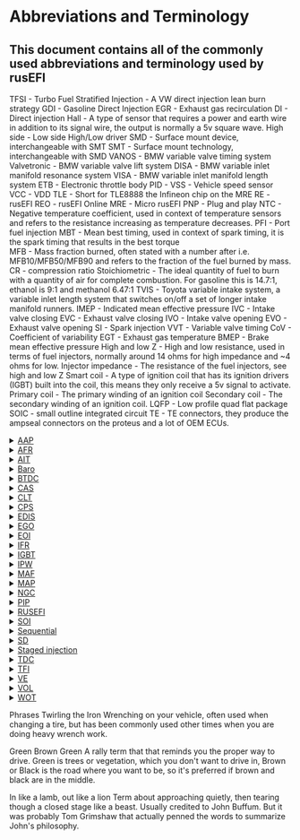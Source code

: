 # Abbreviations and Terminology 

## This document contains all of the commonly used abbreviations and terminology used by rusEFI

TFSI - Turbo Fuel Stratified Injection - A VW direct injection lean burn strategy 
GDI - Gasoline Direct Injection 
EGR - Exhaust gas recirculation 
DI - Direct injection 
Hall - A type of sensor that requires a power and earth wire in addition to its signal wire, the output is normally a 5v square wave. 
High side - 
Low side
High/Low driver
SMD - Surface mount device, interchangeable with SMT 
SMT - Surface mount technology, interchangeable with SMD
VANOS - BMW variable valve timing system 
Valvetronic - BMW variable valve lift system 
DISA - BMW variable inlet manifold resonance system 
VISA - BMW variable inlet manifold length system 
ETB - Electronic throttle body 
PID - 
VSS - Vehicle speed sensor 
VCC - 
VDD
TLE - Short for TLE8888 the Infineon chip on the MRE
RE - rusEFI 
REO - rusEFI Online 
MRE - Micro rusEFI
PNP - Plug and play
NTC - Negative temperature coefficient, used in context of temperature sensors and refers to the resistance increasing as temperature decreases. 
PFI - Port fuel injection 
MBT - Mean best timing, used in context of spark timing, it is the spark timing that results in the best torque  
MFB - Mass fraction burned, often stated with a number after i.e. MFB10/MFB50/MFB90 and refers to the fraction of the fuel burned by mass. 
CR - compression ratio 
Stoichiometric - The ideal quantity of fuel to burn with a quantity of air for complete combustion. For gasoline this is 14.7:1, ethanol is 9:1 and methanol 6.47:1
TVIS - Toyota variable intake system, a variable inlet length system that switches on/off a set of longer intake manifold runners.
IMEP - Indicated mean effective pressure 
IVC - Intake valve closing 
EVC - Exhaust valve closing 
IVO - Intake valve opening 
EVO - Exhaust valve opening 
SI - Spark injection 
VVT - Variable valve timing 
CoV - Coefficient of variability 
EGT - Exhaust gas temperature 
BMEP - Brake mean effective pressure 
High and low Z - High and low resistance, used in terms of fuel injectors, normally around 14 ohms for high impedance and ~4 ohms for low. 
Injector impedance - The resistance of the fuel injectors, see high and low Z 
Smart coil - A type of ignition coil that has its ignition drivers (IGBT) built into the coil, this means they only receive a 5v signal to activate. 
Primary coil - The primary winding of an ignition coil 
Secondary coil - The secondary winding of an ignition coil.
LQFP - Low profile quad flat package 
SOIC - small outline integrated circuit 
TE - TE connectors, they produce the ampseal connectors on the proteus and a lot of OEM ECUs. 







<details><summary><u>AAP</u></summary>

Absolute Atmosphere Pressure
</details>

<details><summary><u>AFR</u></summary>

Air Fuel Ratio - See also Lambda, Stoichiometric 
AFR is the ratio of air to fuel, often expressed as "14.7:1" 
</details>

<details><summary><u>AIT</u></summary>

Air Intake Temperature
</details>

<details><summary><u>Baro</u></summary>

Shorthand for Barometric pressure
</details>

<details><summary><u>BTDC</u></summary>

Before TDC, Before Top Dead Center - See also ATDC 
</details>

<details><summary><u>CAS</u></summary>
 
Crank Angle Sensor Also See [CPS](http://en.wikipedia.org/wiki/Crankshaft_position_sensor)
</details>

<details><summary><u>CLT</u></summary>

Coolant Temperature
</details>

<details><summary><u>CPS</u></summary>

Crankshaft Position Sensor
</details>

<details><summary><u>EDIS</u></summary>

Electronic Distributorless Ignition System - An older Ford ignition system that combined a set of ignition IGBTs and some electronics to assist the ECU. Obsolete on modern ECUs.
</details>

<details><summary><u>EGO</u></summary>

Exhaust Gases Oxygen - see also lambda sensor, WBO2, 
Often used when referring to air fuel sensors like the lambda sensor.  
Sometimes also used as HEGO or Heated Exhaust Gas Oxygen.
</details>

<details><summary><u>EOI</u></summary>

End Of Injection - See also SOI
</details>

<details><summary><u>IFR</u></summary>

Injector Flow Rate
</details>

<details><summary><u>IGBT</u></summary>

http://en.wikipedia.org/wiki/Insulated-gate_bipolar_transistor  
A common type of transistor used for switching high power devices like ignition coils with a low power/voltage output. 
</details>

<details><summary><u>IPW</u></summary>

Injector Pulse Width
</details>

<details><summary><u>MAF</u></summary>

Mass Air Flow, often used in the context of air flow or load sensors.
</details>

<details><summary><u>MAP</u></summary>

Manifold Absolute Pressure or perhaps Manifold Air Pressure, often used in the context of load sensors. 
</details>

<details><summary><u>NGC</u></summary>

Chrysler Next Generation Controller
</details>

<details><summary><u>PIP</u></summary>

Profile ignition pickup See http://en.wikipedia.org/wiki/Profile_ignition_pickup
</details>

<details><summary><u>RUSEFI</u></summary>

Really Uber Simple EFI? Robust Ultra Simple EFI? Retarded Unproven Shitty EFI?
</details>

<details><summary><u>SOI</u></summary>

Start Of Injection - See also EOI  
</details>

<details><summary><u>Sequential</u></summary>

Often this refers to Sequential injection, which means the injectors fire individually for each cylinder and often at a specific crank angle.  
This can be handy for engines direct injection or to try to spray the injector into the cyl while the intake valve is open. If an engine can inject onto an open inlet valve it will reduce the amount of fuel wetting the port walls and help reduce low load emissions.  
Sequential is required for direct injection engines like common rail diesel.
</details>

<details><summary><u>SD</u></summary>

Speed Density this is a method of predicting how much fuel should be delivered to an engine. This is a MAP based system which uses pressure to make a prediction of how much O2 is entering the cyl.
</details>

<details><summary><u>Staged injection</u></summary>

The use of 2 injectors for one cyl. This commonly means at low RPM and lower loads, one injector is turned on which allows for finer control over idle fuel delivery, while at higher RPM and higher Loads both injector inject fuel which allows for larger amounts of fuel to be delivered.
</details>

<details><summary><u>TDC</u></summary>

Top Dead Center
</details>

<details><summary><u>TFI</u></summary>

Thick Film Ignition - Ford distributor - Likely unsupported at this time. 
</details>

<details><summary><u>VE</u></summary>

Volumetric Efficiency, often expressed as a decimal value i.e. 0.8 (for 80%)
</details>

<details><summary><u>VOL</u></summary>

Short for engine volume
</details>

<details><summary><u>WOT</u></summary>

Wide Open Throttle
</details>



Phrases
Twirling the Iron
Wrenching on your vehicle, often used when changing a tire, but has been commonly used other times when you are doing heavy wrench work.

Green Brown Green
A rally term that that reminds you the proper way to drive. Green is trees or vegetation, which you don't want to drive in, Brown or Black is the road where you want to be, so it's preferred if brown and black are in the middle.

In like a lamb, out like a lion
Term about approaching quietly, then tearing though a closed stage like a beast. Usually credited to John Buffum. But it was probably Tom Grimshaw that actually penned the words to summarize John's philosophy.